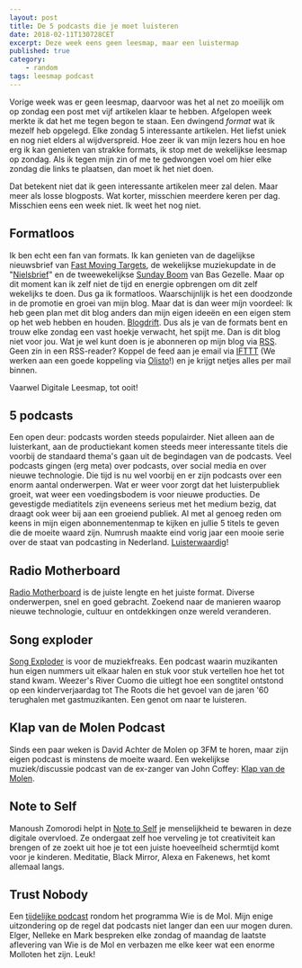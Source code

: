 ```yaml
---
layout: post
title: De 5 podcasts die je moet luisteren
date: 2018-02-11T130728CET
excerpt: Deze week eens geen leesmap, maar een luistermap
published: true
category: 
    - random
tags: leesmap podcast
---
```

Vorige week was er geen leesmap, daarvoor was het al net zo moeilijk om op zondag een post met vijf artikelen klaar te hebben. Afgelopen week  merkte ik dat het me tegen begon te staan. Een dwingend _format_ wat ik mezelf heb opgelegd. Elke zondag 5 interessante artikelen. Het liefst uniek en nog niet elders al wijdverspreid. Hoe zeer ik van mijn lezers hou en hoe erg ik kan genieten van strakke formats, ik stop met de wekelijkse leesmap op zondag. Als ik tegen mijn zin of me te gedwongen voel om hier elke zondag die links te plaatsen, dan moet ik het niet doen. 

Dat betekent niet dat ik geen interessante artikelen meer zal delen. Maar meer als losse blogposts. Wat korter, misschien meerdere keren per dag. Misschien eens een week niet. Ik weet het nog niet. 

## Formatloos
Ik ben echt een fan van formats. Ik kan genieten van de dagelijkse nieuwsbrief van [Fast Moving Targets][1], de wekelijkse muziekupdate in de "[Nielsbrief][2]" en de tweewekelijkse [Sunday Boom][3] van Bas Gezelle. Maar op dit moment kan ik zelf niet de tijd en energie opbrengen om dit zelf wekelijks te doen. Dus ga ik formatloos. Waarschijnlijk is het een doodzonde in de promotie en groei van mijn blog. Maar dat is dan weer míjn voordeel: Ik heb geen plan met dit blog anders dan mijn eigen ideeën en een eigen stem op het web hebben en houden. [Blogdrift][4]. Dus als je van de formats bent en trouw elke zondag een vast hoekje verwacht, het spijt me. Dan is dit blog niet voor jou. Wat je wel kunt doen is je abonneren op mijn blog via [RSS][5]. Geen zin in een RSS-reader? Koppel de feed aan je email via [IFTTT][6] (We werken aan een goede koppeling via [Olisto][7]!) en je krijgt netjes alles per mail binnen. 

Vaarwel Digitale Leesmap, tot ooit!

## 5 podcasts
Een open deur: podcasts worden steeds populairder. Niet alleen aan de luisterkant, aan de productiekant komen steeds meer interessante titels die voorbij de standaard thema's gaan uit de begindagen van de podcasts. Veel podcasts gingen (erg meta) over podcasts, over social media en over nieuwe technologie. Die tijd is nu wel voorbij en er zijn podcasts over een enorm aantal onderwerpen. Wat er weer voor zorgt dat het luisterpubliek groeit, wat weer een voedingsbodem is voor nieuwe producties. De gevestigde mediatitels zijn eveneens serieus met het medium bezig, dat draagt ook weer bij aan een groeiend publiek. Al met al genoeg reden om keens in mijn eigen abonnementenmap te kijken en jullie 5 titels te geven die de moeite waard zijn. Numrush maakte eind vorig jaar een mooie serie over de staat van podcasting in Nederland. [Luisterwaardig][8]!

## Radio Motherboard
[Radio Motherboard][9] is de juiste lengte en het juiste format. Diverse onderwerpen, snel en goed gebracht. Zoekend naar de manieren waarop nieuwe technologie, cultuur en ontdekkingen onze wereld veranderen.

## Song exploder
[Song Exploder][10] is voor de muziekfreaks. Een podcast waarin muzikanten hun eigen nummers uit elkaar halen en stuk voor stuk vertellen hoe het tot stand kwam. Weezer's River Cuomo die uitlegt hoe een songtitel ontstond op een kinderverjaardag tot The Roots die het gevoel van de jaren '60 terughalen met gastmuzikanten. Een genot om naar te luisteren.

## Klap van de Molen Podcast
Sinds een paar weken is David Achter de Molen op 3FM te horen, maar zijn eigen podcast is minstens de moeite waard. Een wekelijkse muziek/discussie podcast van de ex-zanger van John Coffey: [Klap van de Molen][11].

## Note to Self
Manoush Zomorodi helpt in [Note to Self][12] je menselijkheid te bewaren in deze digitale overvloed. Ze ondergaat zelf hoe verveling je tot creativiteit kan brengen of ze zoekt uit hoe je tot een juiste hoeveelheid schermtijd komt voor je kinderen. Meditatie, Black Mirror, Alexa en Fakenews, het komt allemaal langs. 

## Trust Nobody
Een [tijdelijke podcast][13] rondom het programma Wie is de Mol. Mijn enige uitzondering op de regel dat podcasts niet langer dan een uur mogen duren. Elger, Nelleke en Mark bespreken elke zondag of maandag de laatste aflevering van Wie is de Mol en verbazen me elke keer wat een enorme Molloten het zijn. Leuk! 

[1]:	https://www.getrevue.co/profile/fastmoving/
[2]:	https://www.getrevue.co/profile/niels-aalberts
[3]:	https://www.getrevue.co/profile/bgezelle/
[4]:	/blogdrift
[5]:	/feed.xml
[6]:	ifttt.com
[7]:	https://olisto.com
[8]:	https://soundcloud.com/numrush/sets/de-staat-van-podcasting-in
[9]:	https://overcast.fm/itunes946704646/radio-motherboard
[10]:	http://songexploder.net
[11]:	https://soundcloud.com/klapvandemolen
[12]:	https://www.wnyc.org/shows/notetoself/
[13]:	https://trustnobody.nl/